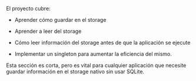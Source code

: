 
El proyecto cubre:


-   Aprender cómo guardar en el storage
    
-   Aprender a leer del storage
    
-   Cómo leer información del storage antes de que la aplicación se ejecute
    
-   Implementar un singleton para aumentar la eficiencia del mismo.
    

Esta sección es corta, pero es vital para cualquier aplicación que necesite guardar información en el storage nativo sin usar SQLite.
